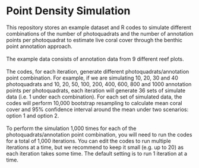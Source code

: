 # Point Density Simulation

This repository stores an example dataset and R codes to simulate different combinations of the number of photoquadrats and the number of annotation points per photoquadrat to estimate live coral cover through the benthic point annotation approach.\
\
The example data consists of annotation data from 9 different reef plots.\
\
The codes, for each iteration, generate different photoquadrats/annotation point combination. For example, if we are simulating 10, 20, 30 and 40 photoquadrats and 10, 20, 50, 100, 200, 400, 600, 800 and 1000 annotation points per photoquadrats, each iteration will generate 36 sets of simulate data (i.e. 1 under each combination). For each set of simulated data, the codes will perform 10,000 bootstrap resampling to calculate mean coral cover and 95% confidence interval around the mean under two scenarios: option 1 and option 2.\
\
To perform the simulation 1,000 times for each of the photoquadrats/annotation point combination, you will need to run the codes for a total of 1,000 iterations. You can edit the codes to run multiple iterations at a time, but we recommend to keep it small (e.g. up to 20) as each iteration takes some time. The default setting is to run 1 iteration at a time.
